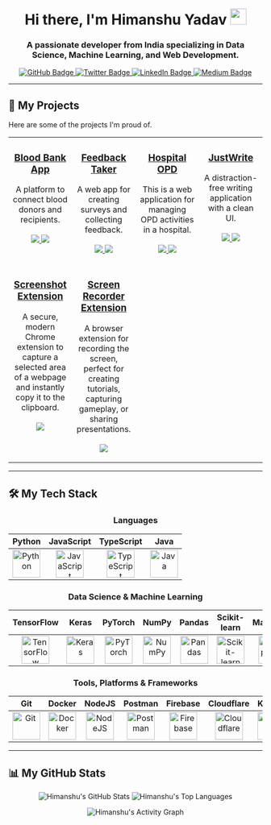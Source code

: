<h1 align="center">Hi there, I'm Himanshu Yadav <img src="https://raw.githubusercontent.com/MartinHeinz/MartinHeinz/master/wave.gif" width="32px"></h1>
<h3 align="center">A passionate developer from India specializing in Data Science, Machine Learning, and Web Development.</h3>

<div align="center">
  <a href="https://github.com/yhimanshu22/github-readme-stats">
    <img src="https://img.shields.io/badge/GitHub-yhimanshu22-blue?style=flat-square&logo=github" alt="GitHub Badge">
  </a>
  <a href="https://twitter.com/yhimanshu22456">
    <img src="https://img.shields.io/badge/Twitter-yhimanshu22456-blue?style=flat-square&logo=twitter" alt="Twitter Badge">
  </a>
  <a href="https://www.linkedin.com/in/yhimanshu22045">
    <img src="https://img.shields.io/badge/LinkedIn-yhimanshu22-blue?style=flat-square&logo=linkedin" alt="LinkedIn Badge">
  </a>
  <a href="https://www.medium.com/@yhimanshu22">
    <img src="https://img.shields.io/badge/Medium-yhimanshu22-blue?style=flat-square&logo=medium" alt="Medium Badge">
  </a>
</div>

---

## 🚀 My Projects

Here are some of the projects I'm proud of.

<table width="100%">
  <tr>
    <td width="25%" valign="top">
      <h3 align="center">
        <a href="https://github.com/yhimanshu22/Blood-Bank" target="_blank">Blood Bank App</a>
      </h3>
      <p align="center">
        A platform to connect blood donors and recipients.
        <br><br>
        <a href="https://github.com/yhimanshu22/Blood-Bank" target="_blank">
          <img src="https://img.shields.io/badge/GitHub-Repo-blue?style=for-the-badge&logo=github">
        </a>
        <a href="https://blood-bank-henna.vercel.app/" target="_blank">
          <img src="https://img.shields.io/badge/Live-Demo-brightgreen?style=for-the-badge&logo=vercel">
        </a>
      </p>
    </td>
    <td width="25%" valign="top">
      <h3 align="center">
        <a href="https://github.com/yhimanshu22/feedback_taker" target="_blank">Feedback Taker</a>
      </h3>
      <p align="center">
        A web app for creating surveys and collecting feedback.
        <br><br>
        <a href="https://github.com/yhimanshu22/feedback_taker" target="_blank">
          <img src="https://img.shields.io/badge/GitHub-Repo-blue?style=for-the-badge&logo=github">
        </a>
        <a href="https://feedback-taker.vercel.app/" target="_blank">
          <img src="https://img.shields.io/badge/Live-Demo-brightgreen?style=for-the-badge&logo=vercel">
        </a>
      </p>
    </td>
    <td width="25%" valign="top">
      <h3 align="center">
        <a href="https://github.com/yhimanshu22/hospital-opd" target="_blank">Hospital OPD</a>
      </h3>
      <p align="center">
       This is a web application for managing OPD activities in a hospital.
        <br><br>
        <a href="https://github.com/yhimanshu22/hospital-opd" target="_blank">
          <img src="https://img.shields.io/badge/GitHub-Repo-blue?style=for-the-badge&logo=github">
        </a>
        <a href="https://hospital-opd.vercel.app/" target="_blank">
          <img src="https://img.shields.io/badge/Live-Demo-brightgreen?style=for-the-badge&logo=vercel">
        </a>
      </p>
    </td>
    <td width="25%" valign="top">
      <h3 align="center">
        <a href="https://github.com/yhimanshu22/justwrite" target="_blank">JustWrite</a>
      </h3>
      <p align="center">
        A distraction-free writing application with a clean UI.
        <br><br>
        <a href="https://github.com/yhimanshu22/justwrite" target="_blank">
          <img src="https://img.shields.io/badge/GitHub-Repo-blue?style=for-the-badge&logo=github">
        </a>
        <a href="https://justwrite-f8o6qtdyw-yhimanshu220456.vercel.app/" target="_blank">
          <img src="https://img.shields.io/badge/Live-Demo-brightgreen?style=for-the-badge&logo=vercel">
        </a>
      </p>
    </td>
  </tr>
<tr>
    <td width="25%" valign="top">
        <h3 align="center">
            <a href="https://github.com/yhimanshu22/ScreenShotExtension" target="_blank">Screenshot Extension</a>
        </h3>
        <p align="center">
            A secure, modern Chrome extension to capture a selected area of a webpage and instantly copy it to the clipboard.
            <br><br>
            <a href="https://github.com/yhimanshu22/ScreenShotExtension" target="_blank">
                <img src="https://img.shields.io/badge/GitHub-Repo-blue?style=for-the-badge&logo=github">
            </a>
        </p>
    </td>
    <td width="25%" valign="top">
        <h3 align="center">
            <a href="https://github.com/yhimanshu22/ScreenRecorderExtension" target="_blank">Screen Recorder Extension</a>
        </h3>
        <p align="center">
            A browser extension for recording the screen, perfect for creating tutorials, capturing gameplay, or sharing presentations.
            <br><br>
            <a href="https://github.com/yhimanshu22/ScreenRecorderExtension" target="_blank">
                <img src="https://img.shields.io/badge/GitHub-Repo-blue?style=for-the-badge&logo=github">
            </a>
        </p>
    </td>
</tr>

  </table>

---

## 🛠️ My Tech Stack

<div align="center">

### Languages
| Python | JavaScript | TypeScript | Java |
| :---: | :---: | :---: | :---: |
| <img src="https://cdn.jsdelivr.net/gh/devicons/devicon/icons/python/python-original.svg" title="Python" alt="Python" width="55" height="55"/> | <img src="https://cdn.jsdelivr.net/gh/devicons/devicon/icons/javascript/javascript-original.svg" title="JavaScript" alt="JavaScript" width="55" height="55"/> | <img src="https://cdn.jsdelivr.net/gh/devicons/devicon/icons/typescript/typescript-original.svg" title="TypeScript" alt="TypeScript" width="55" height="55"/> | <img src="https://cdn.jsdelivr.net/gh/devicons/devicon/icons/java/java-original.svg" title="Java" alt="Java" width="55" height="55"/> |

### Data Science & Machine Learning
| TensorFlow | Keras | PyTorch | NumPy | Pandas | Scikit-learn | Matplotlib | OpenCV |
| :---: | :---: | :---: | :---: | :---: | :---: | :---: | :---: |
| <img src="https://cdn.jsdelivr.net/gh/devicons/devicon/icons/tensorflow/tensorflow-original.svg" title="TensorFlow" alt="TensorFlow" width="55" height="55"/> | <img src="https://upload.wikimedia.org/wikipedia/commons/a/ae/Keras_logo.svg" title="Keras" alt="Keras" width="55" height="55"/> | <img src="https://cdn.jsdelivr.net/gh/devicons/devicon/icons/pytorch/pytorch-original.svg" title="PyTorch" alt="PyTorch" width="55" height="55"/> | <img src="https://cdn.jsdelivr.net/gh/devicons/devicon/icons/numpy/numpy-original.svg" title="NumPy" alt="NumPy" width="55" height="55"/> | <img src="https://cdn.jsdelivr.net/gh/devicons/devicon/icons/pandas/pandas-original.svg" title="Pandas" alt="Pandas" width="55" height="55"/> | <img src="https://upload.wikimedia.org/wikipedia/commons/thumb/0/05/Scikit_learn_logo_small.svg/2560px-Scikit_learn_logo_small.svg.png" title="Scikit-learn" alt="Scikit-learn" width="55" height="55"/> | <img src="https://cdn.jsdelivr.net/gh/devicons/devicon/icons/matplotlib/matplotlib-original.svg" title="Matplotlib" alt="Matplotlib" width="55" height="55"/> | <img src="https://cdn.jsdelivr.net/gh/devicons/devicon/icons/opencv/opencv-original.svg" title="OpenCV" alt="OpenCV" width="55" height="55"/> |

### Tools, Platforms & Frameworks
| Git | Docker | NodeJS | Postman | Firebase | Cloudflare | Kaggle | Jupyter |
| :---: | :---: | :---: | :---: | :---: | :---: | :---: | :---: |
| <img src="https://cdn.jsdelivr.net/gh/devicons/devicon/icons/git/git-original.svg" title="Git" alt="Git" width="55" height="55"/> | <img src="https://cdn.jsdelivr.net/gh/devicons/devicon/icons/docker/docker-original.svg" title="Docker" alt="Docker" width="55" height="55"/> | <img src="https://cdn.jsdelivr.net/gh/devicons/devicon/icons/nodejs/nodejs-original.svg" title="NodeJS" alt="NodeJS" width="55" height="55"/> | <img src="https://cdn.jsdelivr.net/gh/devicons/devicon/icons/postman/postman-original.svg" title="Postman" alt="Postman" width="55" height="55"/> | <img src="https://cdn.jsdelivr.net/gh/devicons/devicon/icons/firebase/firebase-plain.svg" title="Firebase" alt="Firebase" width="55" height="55"/> | <img src="https://cdn.jsdelivr.net/gh/devicons/devicon/icons/cloudflare/cloudflare-original.svg" title="Cloudflare" alt="Cloudflare" width="55" height="55"/> | <img src="https://cdn.jsdelivr.net/gh/devicons/devicon/icons/kaggle/kaggle-original.svg" title="Kaggle" alt="Kaggle" width="55" height="55"/> | <img src="https://cdn.jsdelivr.net/gh/devicons/devicon/icons/jupyter/jupyter-original.svg" title="Jupyter" alt="Jupyter" width="55" height="55"/> |

</div>

---

## 📊 My GitHub Stats

<p align="center">
  <img src="https://github-readme-stats.vercel.app/api?username=yhimanshu22&show_icons=true&theme=vision-friendly-dark&hide_border=true&count_private=true" alt="Himanshu's GitHub Stats" />
  <img src="https://github-readme-stats.vercel.app/api/top-langs/?username=yhimanshu22&layout=compact&theme=vision-friendly-dark&hide_border=true" alt="Himanshu's Top Languages" />
</p>

<p align="center">
  <img src="https://github-readme-activity-graph.vercel.app/graph?username=yhimanshu22&bg_color=202124&color=5bcdec&line=5bcdec&point=ffffff&hide_border=true" alt="Himanshu's Activity Graph" />
</p>
